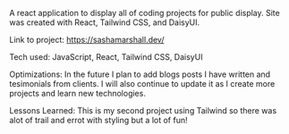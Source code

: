 A react application to display all of coding projects for public display. Site was created with React, Tailwind CSS, and DaisyUI. 

Link to project: https://sashamarshall.dev/

Tech used: JavaScript, React, Tailwind CSS, DaisyUI

Optimizations: In the future I plan to add blogs posts I have written and tesimonials from clients. I will also continue to update it as I create more projects and learn new technologies.

Lessons Learned: This is my second project using Tailwind so there was alot of trail and errot with styling but a lot of fun!
